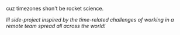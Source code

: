 cuz timezones shon't be rocket science.

_lil side-project inspired by the time-related challenges of working in a remote team spread all across the world!_
